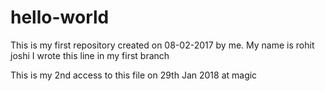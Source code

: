 # hello-world
This is my first repository created on 08-02-2017 by me.
My name is rohit joshi I wrote this line in my first branch

This is my 2nd access to this file on 29th Jan 2018 at magic
